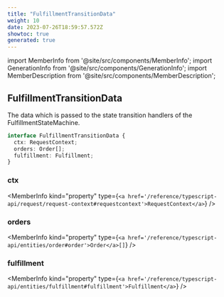 ```yaml
---
title: "FulfillmentTransitionData"
weight: 10
date: 2023-07-26T18:59:57.572Z
showtoc: true
generated: true
---
```

<!-- This file was generated from the Vendure source. Do not modify. Instead, re-run the "docs:build" script -->
import MemberInfo from '@site/src/components/MemberInfo';
import GenerationInfo from '@site/src/components/GenerationInfo';
import MemberDescription from '@site/src/components/MemberDescription';


## FulfillmentTransitionData

<GenerationInfo sourceFile="packages/core/src/service/helpers/fulfillment-state-machine/fulfillment-state.ts" sourceLine="42" packageName="@vendure/core" />

The data which is passed to the state transition handlers of the FulfillmentStateMachine.

```ts title="Signature"
interface FulfillmentTransitionData {
  ctx: RequestContext;
  orders: Order[];
  fulfillment: Fulfillment;
}
```

<div className="members-wrapper">

### ctx

<MemberInfo kind="property" type={`<a href='/reference/typescript-api/request/request-context#requestcontext'>RequestContext</a>`}   />


### orders

<MemberInfo kind="property" type={`<a href='/reference/typescript-api/entities/order#order'>Order</a>[]`}   />


### fulfillment

<MemberInfo kind="property" type={`<a href='/reference/typescript-api/entities/fulfillment#fulfillment'>Fulfillment</a>`}   />




</div>
